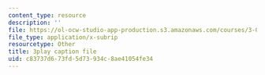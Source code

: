 ```yaml
---
content_type: resource
description: ''
file: https://ol-ocw-studio-app-production.s3.amazonaws.com/courses/3-091sc-introduction-to-solid-state-chemistry-fall-2010/c83737d673fd5d73934c8ae41054fe34_l-8-c7g-LY4.vtt
file_type: application/x-subrip
resourcetype: Other
title: 3play caption file
uid: c83737d6-73fd-5d73-934c-8ae41054fe34
---
```

